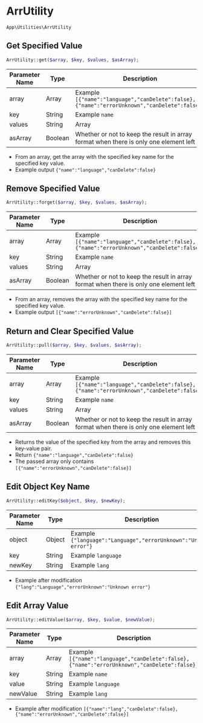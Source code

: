 # ArrUtility

`App\Utilities\ArrUtility`

## Get Specified Value

```php
ArrUtility::get($array, $key, $values, $asArray);
```
| Parameter Name | Type | Description |
| --- | --- | --- |
| array | Array | Example `[{"name":"language","canDelete":false},{"name":"errorUnknown","canDelete":false}]` |
| key | String | Example `name` |
| values | String|Array | Example `language` |
| asArray | Boolean | Whether or not to keep the result in array format when there is only one element left |

- From an array, get the array with the specified key name for the specified key value.
- Example output `{"name":"language","canDelete":false}`

## Remove Specified Value

```php
ArrUtility::forget($array, $key, $values, $asArray);
```
| Parameter Name | Type | Description |
| --- | --- | --- |
| array | Array | Example `[{"name":"language","canDelete":false},{"name":"errorUnknown","canDelete":false}]` |
| key | String | Example `name` |
| values | String|Array | Example `language` |
| asArray | Boolean | Whether or not to keep the result in array format when there is only one element left |

- From an array, removes the array with the specified key name for the specified key value.
- Example output `[{"name":"errorUnknown","canDelete":false}]`

## Return and Clear Specified Value

```php
ArrUtility::pull($array, $key, $values, $asArray);
```
| Parameter Name | Type | Description |
| --- | --- | --- |
| array | Array | Example `[{"name":"language","canDelete":false},{"name":"errorUnknown","canDelete":false}]` |
| key | String | Example `name` |
| values | String|Array | Example `language` |
| asArray | Boolean | Whether or not to keep the result in array format when there is only one element left |

- Returns the value of the specified key from the array and removes this key-value pair.
- Return `{"name":"language","canDelete":false}`
- The passed array only contains `[{"name":"errorUnknown","canDelete":false}]`

## Edit Object Key Name

```php
ArrUtility::editKey($object, $key, $newKey);
```
| Parameter Name | Type | Description |
| --- | --- | --- |
| object | Object | Example `{"language":"Language","errorUnknown":"Unknown error"}` |
| key | String | Example `language` |
| newKey | String | Example `lang` |

- Example after modification `{"lang":"Language","errorUnknown":"Unknown error"}`

## Edit Array Value

```php
ArrUtility::editValue($array, $key, $value, $newValue);
```
| Parameter Name | Type | Description |
| --- | --- | --- |
| array | Array | Example `[{"name":"language","canDelete":false},{"name":"errorUnknown","canDelete":false}]` |
| key | String | Example `name` |
| value | String | Example `language` |
| newValue | String | Example `lang` |

- Example after modification `[{"name":"lang","canDelete":false},{"name":"errorUnknown","canDelete":false}]`
